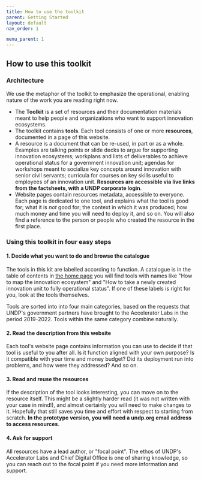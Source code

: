 ```yaml
---
title: How to use the toolkit
parent: Getting Started
layout: default
nav_order: 1

menu_parent: 1
---
```


## How to use this toolkit

### Architecture

We use the metaphor of the toolkit to emphasize the operational, enabling nature of the work you are reading right now. 	

* The **Toolkit** is a set of resources and their documentation materials meant to help people and organizations who want to support innovation ecosystems.
* The toolkit contains **tools**. Each tool consists of one or more **resources**, documented in a page of this website.
* A resource is a document that can be re-used, in part or as a whole. Examples are talking points or slide decks to argue for supporting innovation ecosystems; workplans and lists of deliverables to achieve operational status for a government innovation unit; agendas for workshops meant to socialize key concepts around innovation with senior civil servants; curricula for courses on key skills useful to employees of an innovation unit. **Resources are accessible via live links from the factsheets, with a UNDP corporate login**.
* Website pages contain resources metadata, accessible to everyone. Each page is dedicated to one tool, and explains what the tool is good for; what it is *not* good for; the context in which it was produced; how much money and time you will need to deploy it, and so on. You will also find a reference to the person or people who created the resource in the first place. 

### Using this toolkit in four easy steps

#### 1. Decide what you want to do and browse the catalogue

The tools in this kit are labelled according to function. A catalogue is in the table of contents in [the home page](../../README.html) you will find tools with names like "How to map the innovation ecosystem" and "How to take a newly created innovation unit to fully operational status". If one of these labels is right for you, look at the tools themselves.

Tools are sorted into into four main categories, based on the requests that UNDP's government partners have brought to the Accelerator Labs in the period 2019-2022. Tools within the same category combine naturally.

#### 2. Read the description from this website

Each tool's website page contains information you can use to decide if that tool is useful to you after all. Is it function aligned with your own purpose? Is it compatible with your time and money budget? Did its deployment run into problems, and how were they addressed? And so on. 

#### 3. Read and reuse the resources

If the description of the tool looks interesting, you can move on to the resource itself. This might be a slightly harder read (it was not written with your case in mind!), and almost certainly you will need to make changes to it. Hopefully that still saves you time and effort with respect to starting from scratch. **In the prototype version, you will need a undp.org email address to access resources**.

#### 4. Ask for support

All resources have a lead author, or "focal point". The ethos of UNDP's Accelerator Labs and Chief Digital Office is one of sharing knowledge, so you can reach out to the focal point if you need more information and support.

